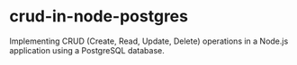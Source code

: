 # crud-in-node-postgres
Implementing CRUD (Create, Read, Update, Delete) operations in a Node.js application using a PostgreSQL database. 
